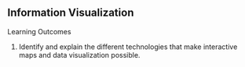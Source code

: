 ## Information Visualization

Learning Outcomes

1. Identify and explain the different technologies that make interactive maps and data visualization possible.
